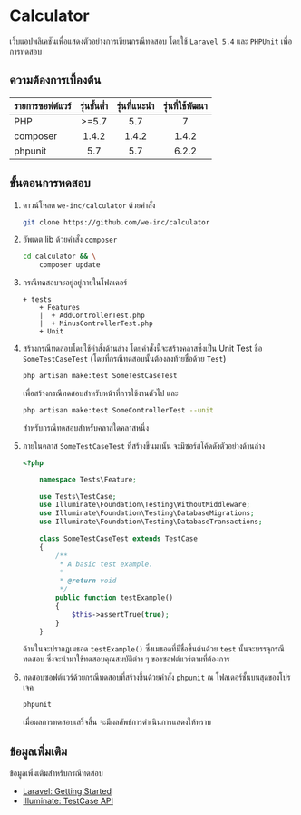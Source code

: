 # Calculator

เว็บแอปพลิเคชันเพื่อแสดงตัวอย่างการเขียนกรณีทดสอบ โดยใช้ `Laravel 5.4` และ `PHPUnit` เพื่อการทดสอบ

## ความต้องการเบื้องต้น
| รายการซอฟต์แวร์ | รุ่นขั้นต่ำ | รุ่นที่แนะนำ | รุ่นที่ใช้พัฒนา |
|---------------|:------:|:--------:|:---------:|            
| PHP           | >=5.7  | 5.7      | 7         |
| composer      | 1.4.2  | 1.4.2    | 1.4.2     |
| phpunit       | 5.7    | 5.7      | 6.2.2     |

## ขั้นตอนการทดสอบ

1. ดาวน์โหลด `we-inc/calculator` ด้วยคำสั่ง
    ```bash
    git clone https://github.com/we-inc/calculator
    ```

1. อัพเดต lib ด้วยคำสั่ง `composer`
    ```bash
    cd calculator && \
        composer update
    ```
    
1. กรณีทดสอบจะอยู่อยู่ภายในโฟลเดอร์
    ```
    + tests
        + Features
        |  + AddControllerTest.php
        |  + MinusControllerTest.php
        + Unit
    ```

1. สร้างกรณีทดสอบโดยใช้คำสั่งด้านล่าง โดยคำสั่งนี้จะสร้างคลาสซึ่งเป็น Unit Test ชื่อ `SomeTestCaseTest` (โดยที่กรณีทดสอบนั้นต้องลงท้ายชื่อด้วย `Test`)
    ```bash
    php artisan make:test SomeTestCaseTest
    ```
    เพื่อสร้างกรณีทดสอบสำหรับหน้าที่การใช้งานตัวไป และ

    ```bash
    php artisan make:test SomeControllerTest --unit
    ```
    สำหรับกรณีทดสอบสำหรับคลาสใดคลาสหนึ่ง
    
1. ภายในคลาส `SomeTestCaseTest` ที่สร้างขึ้นมานั้น จะมีซอร์สโค้ดดังตัวอย่างด้านล่าง
    ```php
    <?php

        namespace Tests\Feature;
        
        use Tests\TestCase;
        use Illuminate\Foundation\Testing\WithoutMiddleware;
        use Illuminate\Foundation\Testing\DatabaseMigrations;
        use Illuminate\Foundation\Testing\DatabaseTransactions;
        
        class SomeTestCaseTest extends TestCase
        {
            /**
             * A basic test example.
             *
             * @return void
             */
            public function testExample()
            {
                $this->assertTrue(true);
            }
        }
    ```
    ด้านในจะปรากฏเมธอด `testExample()` ซึ่งเมธอดที่มีชื่อขึ้นต้นด้วย `test` นั้นจะบรรจุกรณีทดสอบ ซึ่งจะนำมาใช้ทดสอบคุณสมบัติต่าง ๆ ของซอฟต์แวร์ตามที่ต้องการ

1. ทดสอบซอฟต์แวร์ด้วยกรณีทดสอบที่สร้างขึ้นด้วยคำสั่ง `phpunit` ณ โฟลเดอร์ชั้นบนสุดของโปรเจค
    ```php
    phpunit
    ```

    เมื่อผลการทดสอบเสร็จสิ้น จะมีผลลัพธ์การดำเนินการแสดงให้ทราบ

## ข้อมูลเพิ่มเติม

ข้อมูลเพิ่มเติมสำหรับกรณีทดสอบ 
- [Laravel: Getting Started](https://laravel.com/docs/master/testing)
- [Illuminate: TestCase API](https://laravel.com/api/master/Illuminate/Foundation/Testing/TestCase.html)
